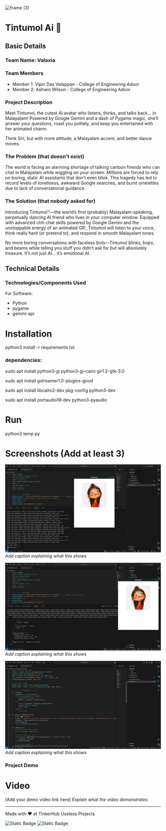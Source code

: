 <img width="3188" height="1202" alt="frame (3)" src="https://github.com/user-attachments/assets/517ad8e9-ad22-457d-9538-a9e62d137cd7" />


#  Tintumol Ai  🎯


## Basic Details
### Team Name: Valaxia


### Team Members
- Member 1: Vipin Das Velappan - College of Engineering Adoor
- Member 2: Ashwin Wilson - College of Engineering Adoor

### Project Description
Meet Tintumol, the cutest AI avatar who listens, thinks, and talks back… in Malayalam! Powered by Google Gemini and a dash of Pygame magic, she’ll answer your questions, roast you politely, and keep you entertained with her animated charm.

Think Siri, but with more attitude, a Malayalam accent, and better dance moves.

### The Problem (that doesn't exist)
The world is facing an alarming shortage of talking cartoon friends who can chat in Malayalam while wiggling on your screen. Millions are forced to rely on boring, static AI assistants that don’t even blink. This tragedy has led to record levels of loneliness, awkward Google searches, and burnt omelettes due to lack of conversational guidance.


### The Solution (that nobody asked for)
Introducing Tintumol™—the world’s first (probably) Malayalam-speaking, perpetually dancing AI friend who lives in your computer window. Equipped with advanced chit-chat skills powered by Google Gemini and the unstoppable energy of an animated GIF, Tintumol will listen to your voice, think really hard (or pretend to), and respond in smooth Malayalam tones.

No more boring conversations with faceless bots—Tintumol blinks, bops, and beams while telling you stuff you didn’t ask for but will absolutely treasure. It’s not just AI… it’s emotional AI.

## Technical Details
### Technologies/Components Used
For Software:
- Python
- pygame
- gemini-api

# Installation
python3 install -r requirements.txt

### dependencies:
sudo apt install python3-gi python3-gi-cairo gir1.2-gtk-3.0

sudo apt install gstreamer1.0-plugins-good

sudo apt install libcairo2-dev pkg-config python3-dev

sudo apt install portaudio19-dev python3-pyaudio

# Run
python3 temp.py

# Screenshots (Add at least 3)
![Screenshot1](images/Screenshot%20from%202025-08-09%2021-07-19.png)
*Add caption explaining what this shows*

![Screenshot2](images/Screenshot%20from%202025-08-09%2021-07-33.png)
*Add caption explaining what this shows*

![Screenshot3](images/Screenshot%20from%202025-08-09%2021-07-52.png)
*Add caption explaining what this shows*

### Project Demo
# Video
[Add your demo video link here]
*Explain what the video demonstrates*


---
Made with ❤️ at TinkerHub Useless Projects 

![Static Badge](https://img.shields.io/badge/TinkerHub-24?color=%23000000&link=https%3A%2F%2Fwww.tinkerhub.org%2F)
![Static Badge](https://img.shields.io/badge/UselessProjects--25-25?link=https%3A%2F%2Fwww.tinkerhub.org%2Fevents%2FQ2Q1TQKX6Q%2FUseless%2520Projects)


